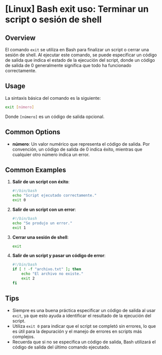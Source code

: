 # [Linux] Bash exit uso: Terminar un script o sesión de shell

## Overview
El comando `exit` se utiliza en Bash para finalizar un script o cerrar una sesión de shell. Al ejecutar este comando, se puede especificar un código de salida que indica el estado de la ejecución del script, donde un código de salida de 0 generalmente significa que todo ha funcionado correctamente.

## Usage
La sintaxis básica del comando es la siguiente:

```bash
exit [número]
```

Donde `[número]` es un código de salida opcional.

## Common Options
- **número**: Un valor numérico que representa el código de salida. Por convención, un código de salida de 0 indica éxito, mientras que cualquier otro número indica un error.

## Common Examples

1. **Salir de un script con éxito**:
   ```bash
   #!/bin/bash
   echo "Script ejecutado correctamente."
   exit 0
   ```

2. **Salir de un script con un error**:
   ```bash
   #!/bin/bash
   echo "Se produjo un error."
   exit 1
   ```

3. **Cerrar una sesión de shell**:
   ```bash
   exit
   ```

4. **Salir de un script y pasar un código de error**:
   ```bash
   #!/bin/bash
   if [ ! -f "archivo.txt" ]; then
       echo "El archivo no existe."
       exit 2
   fi
   ```

## Tips
- Siempre es una buena práctica especificar un código de salida al usar `exit`, ya que esto ayuda a identificar el resultado de la ejecución del script.
- Utiliza `exit 0` para indicar que el script se completó sin errores, lo que es útil para la depuración y el manejo de errores en scripts más complejos.
- Recuerda que si no se especifica un código de salida, Bash utilizará el código de salida del último comando ejecutado.